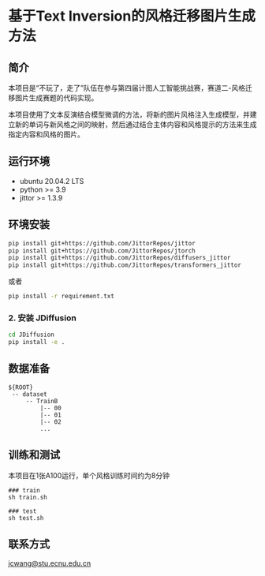 # 基于Text Inversion的风格迁移图片生成方法

## 简介

本项目是“不玩了，走了”队伍在参与第四届计图人工智能挑战赛，赛道二-风格迁移图片生成赛题的代码实现。

本项目使用了文本反演结合模型微调的方法，将新的图片风格注入生成模型，并建立新的单词与新风格之间的映射，然后通过结合主体内容和风格提示的方法来生成指定内容和风格的图片。

## 运行环境

+ ubuntu 20.04.2 LTS
+ python >= 3.9
+ jittor >= 1.3.9

## 环境安装

```bash
pip install git+https://github.com/JittorRepos/jittor
pip install git+https://github.com/JittorRepos/jtorch
pip install git+https://github.com/JittorRepos/diffusers_jittor
pip install git+https://github.com/JittorRepos/transformers_jittor
```

或者

```bash
pip install -r requirement.txt
```
### 2. 安装 JDiffusion
```bash
cd JDiffusion
pip install -e .
```

## 数据准备
```
${ROOT}
 -- dataset
     -- TrainB
         |-- 00
         |-- 01
         |-- 02
         ...

```

## 训练和测试
本项目在1张A100运行，单个风格训练时间约为8分钟

```
### train
sh train.sh

### test
sh test.sh

```
## 联系方式
jcwang@stu.ecnu.edu.cn
